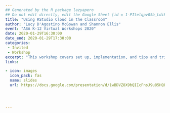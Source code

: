 ```yaml
---
## Generated by the R package lazyapero
## Do not edit directly, edit the Google Sheet [id = 1-PItelqpv0Sb_LdiEDqb8O3D_Roii5nVTL07IRVbRtA]
title: "Using RStudio Cloud in the Classroom"
author: "Lucy D'Agostino McGowan and Shannon Ellis"
event: "ASA K-12 Virtual Workshops 2020"
date: 2020-01-29T16:30:00
date_end: 2020-01-29T17:30:00
categories:
 - Invited
 - Workshop
excerpt: "This workshop covers set up, implementation, and tips and tricks for integrating RStudio Cloud in your classroom. RStudio Cloud is a great way to incorporate R in the classroom without the hassle of installation and complex set up."
links:

- icon: images
  icon_pack: fas
  name: slides
  url: https://docs.google.com/presentation/d/1wBDVZ8X9bQIIcFnsJ9u85HQFTrk9RvtJCKkEQlG0Zds/edit?usp=sharing




---
```

